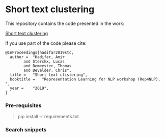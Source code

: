 # Short text clustering


This repository contains the code presented in the work:

[Short text clustering](https://github.com/hadifar)

If you use part of the code please cite:  

```  
@InProceedings{hadifar2019stc,
  author = 	"Hadifar, Amir
		and Sterckx, Lucas
		and Demeester, Thomas
		and Develder, Chris",
  title = 	"Short text clistering",
  booktitle = 	"Representation Learning for NLP workshop (Rep4NLP), ",
  year = 	"2019",
}
```


### Pre-requisites ###

> pip install -r requirements.txt 


### Search snippets ###

